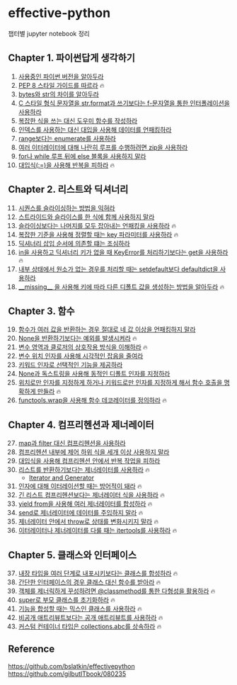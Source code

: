 # effective-python

챕터별 jupyter notebook 정리

## Chapter 1. 파이썬답게 생각하기
1. [사용중인 파이썬 버전을 알아두라](https://nbviewer.jupyter.org/github/toriving/effective-python/blob/main/chapter1/better_way_1.ipynb)
2. [PEP 8 스타일 가이드를 따르라](https://nbviewer.jupyter.org/github/toriving/effective-python/blob/main/chapter1/better_way_2.ipynb) 🔥
3. [bytes와 str의 차이를 알아두라](https://nbviewer.jupyter.org/github/toriving/effective-python/blob/main/chapter1/better_way_3.ipynb)
4. [C 스타일 형식 문자열을 str.format과 쓰기보다는 f-문자열을 통한 인터폴레이션을 사용하라](https://nbviewer.jupyter.org/github/toriving/effective-python/blob/main/chapter1/better_way_4.ipynb)
5. [복잡한 식을 쓰는 대신 도우미 함수를 작성하라](https://nbviewer.jupyter.org/github/toriving/effective-python/blob/main/chapter1/better_way_5.ipynb)
6. [인덱스를 사용하는 대신 대입을 사용해 데이터를 언패킹하라](https://nbviewer.jupyter.org/github/toriving/effective-python/blob/main/chapter1/better_way_6.ipynb)
7. [range보다는 enumerate를 사용하라](https://nbviewer.jupyter.org/github/toriving/effective-python/blob/main/chapter1/better_way_7.ipynb)
8. [여러 이터레이터에 대해 나란히 루프를 수행하려면 zip을 사용하라](https://nbviewer.jupyter.org/github/toriving/effective-python/blob/main/chapter1/better_way_8.ipynb)
9. [for나 while 루프 뒤에 else 블록을 사용하지 말라](https://nbviewer.jupyter.org/github/toriving/effective-python/blob/main/chapter1/better_way_9.ipynb)
10. [대입식(:=)을 사용해 반복을 피하라](https://nbviewer.jupyter.org/github/toriving/effective-python/blob/main/chapter1/better_way_10.ipynb) 🔥

## Chapter 2. 리스트와 딕셔너리
11. [시퀀스를 슬라이싱하는 방법을 익혀라](https://nbviewer.jupyter.org/github/toriving/effective-python/blob/main/chapter2/better_way_11.ipynb)
12. [스트라이드와 슬라이스를 한 식에 함께 사용하지 말라](https://nbviewer.jupyter.org/github/toriving/effective-python/blob/main/chapter2/better_way_12.ipynb)
13. [슬라이싱보다는 나머지를 모두 잡아내는 언패킹을 사용하라](https://nbviewer.jupyter.org/github/toriving/effective-python/blob/main/chapter2/better_way_13.ipynb) 🔥
14. [복잡한 기준을 사용해 정렬할 때는 key 파라미터를 사용하라](https://nbviewer.jupyter.org/github/toriving/effective-python/blob/main/chapter2/better_way_14.ipynb) 🔥
15. [딕셔너리 삽입 순서에 의존할 떄는 조심하라](https://nbviewer.jupyter.org/github/toriving/effective-python/blob/main/chapter2/better_way_15.ipynb)
16. [in을 사용하고 딕셔너리 키가 없을 때 KeyError를 처리하기보다는 get을 사용하라](https://nbviewer.jupyter.org/github/toriving/effective-python/blob/main/chapter2/better_way_16.ipynb) 🔥
17. [내부 상태에서 원소가 없는 경우를 처리할 때는 setdefault보다 defaultdict을 사용하라](https://nbviewer.jupyter.org/github/toriving/effective-python/blob/main/chapter2/better_way_17.ipynb)
18. [\_\_missing\_\_ 을 사용해 키에 따라 다른 디폴트 값을 생성하는 방법을 알아두라](https://nbviewer.jupyter.org/github/toriving/effective-python/blob/main/chapter2/better_way_18.ipynb) 🔥

## Chapter 3. 함수
19. [함수가 여러 값을 반환하는 경우 절대로 네 값 이상을 언패킹하지 말라](https://nbviewer.jupyter.org/github/toriving/effective-python/blob/main/chapter3/better_way_19.ipynb)
20. [None을 반환하기보다는 예외를 발생시켜라](https://nbviewer.jupyter.org/github/toriving/effective-python/blob/main/chapter3/better_way_20.ipynb) 🔥
21. [변수 영역과 클로저의 상호작용 방식을 이해하라](https://nbviewer.jupyter.org/github/toriving/effective-python/blob/main/chapter3/better_way_21.ipynb) 🔥
22. [변수 위치 인자를 사용해 시각적인 잡음을 줄여라](https://nbviewer.jupyter.org/github/toriving/effective-python/blob/main/chapter3/better_way_22.ipynb)
23. [키워드 인자로 선택적인 기능을 제공하라](https://nbviewer.jupyter.org/github/toriving/effective-python/blob/main/chapter3/better_way_23.ipynb)
24. [None과 독스트링을 사용해 동적인 디폴트 인자를 지정하라](https://nbviewer.jupyter.org/github/toriving/effective-python/blob/main/chapter3/better_way_24.ipynb)
25. [위치로만 인자를 지정하게 하거나 키워드로만 인자를 지정하게 해서 함수 호출을 명확하게 만들라](https://nbviewer.jupyter.org/github/toriving/effective-python/blob/main/chapter3/better_way_25.ipynb) 🔥
26. [functools.wrap을 사용해 함수 데코레이터를 정의하라](https://nbviewer.jupyter.org/github/toriving/effective-python/blob/main/chapter3/better_way_26.ipynb) 🔥

## Chapter 4. 컴프리헨션과 제너레이터
27. [map과 filter 대신 컴프리헨션을 사용하라](https://nbviewer.jupyter.org/github/toriving/effective-python/blob/main/chapter4/better_way_27.ipynb)
28. [컴프리헨션 내부에 제어 하위 식을 세개 이상 사용하지 말라](https://nbviewer.jupyter.org/github/toriving/effective-python/blob/main/chapter4/better_way_28.ipynb)
29. [대입식을 사용해 컴프리헨션 안에서 반복 작업을 피하라](https://nbviewer.jupyter.org/github/toriving/effective-python/blob/main/chapter4/better_way_29.ipynb)
30. [리스트를 반환하기보다는 제너레이터를 사용하라](https://nbviewer.jupyter.org/github/toriving/effective-python/blob/main/chapter4/better_way_30.ipynb) 🔥
    - [Iterator and Generator](https://github.com/toriving/effective-python/blob/main/chapter4/Iter_Gen.md)
31. [인자에 대해 이터레이션할 때는 방어적이 돼라](https://nbviewer.jupyter.org/github/toriving/effective-python/blob/main/chapter4/better_way_31.ipynb) 🔥
32. [긴 리스트 컴프리헨션보다는 제너레이터 식을 사용하라](https://nbviewer.jupyter.org/github/toriving/effective-python/blob/main/chapter4/better_way_32.ipynb) 🔥
33. [yield from을 사용해 여러 제너레이터를 합성하라](https://nbviewer.jupyter.org/github/toriving/effective-python/blob/main/chapter4/better_way_33.ipynb) 🔥
34. [send로 제너레이터에 데이터를 주입하지 말라](https://nbviewer.jupyter.org/github/toriving/effective-python/blob/main/chapter4/better_way_34.ipynb) 🔥
35. [제너레이터 안에서 throw로 상태를 변화시키지 말라](https://nbviewer.jupyter.org/github/toriving/effective-python/blob/main/chapter4/better_way_35.ipynb) 🔥
36. [이터레이터나 제너레이터를 다룰 때는 itertools를 사용하라](https://nbviewer.jupyter.org/github/toriving/effective-python/blob/main/chapter4/better_way_36.ipynb) 🔥 

## Chapter 5. 클래스와 인터페이스
37. [내장 타입을 여러 단계로 내포시키보다는 클래스를 합성하라](https://nbviewer.jupyter.org/github/toriving/effective-python/blob/main/chapter5/better_way_37.ipynb) 🔥 
38. [간단한 인터페이스의 경우 클래스 대신 함수를 받아라](https://nbviewer.jupyter.org/github/toriving/effective-python/blob/main/chapter5/better_way_38.ipynb) 🔥 
39. [객체를 제너릭하게 꾸성하려면 @classmethod를 통한 다형성을 활용하라](https://nbviewer.jupyter.org/github/toriving/effective-python/blob/main/chapter5/better_way_39.ipynb) 🔥 
40. [super로 부모 클래스를 초기화하라](https://nbviewer.jupyter.org/github/toriving/effective-python/blob/main/chapter5/better_way_40.ipynb) 🔥 
41. [기능을 합성할 때는 믹스인 클래스를 사용하라](https://nbviewer.jupyter.org/github/toriving/effective-python/blob/main/chapter5/better_way_41.ipynb) 🔥 
42. [비공개 애트리뷰트보다는 공개 애트리뷰트를 사용하라](https://nbviewer.jupyter.org/github/toriving/effective-python/blob/main/chapter5/better_way_42.ipynb) 🔥 
43. [커스텀 컨테이너 타입은 collections.abc를 상속하라](https://nbviewer.jupyter.org/github/toriving/effective-python/blob/main/chapter5/better_way_43.ipynb) 🔥 


## Reference
https://github.com/bslatkin/effectivepython  
https://github.com/gilbutITbook/080235
